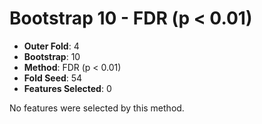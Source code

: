 # Bootstrap 10 - FDR (p < 0.01)

- **Outer Fold**: 4
- **Bootstrap**: 10
- **Method**: FDR (p < 0.01)
- **Fold Seed**: 54
- **Features Selected**: 0

No features were selected by this method.
